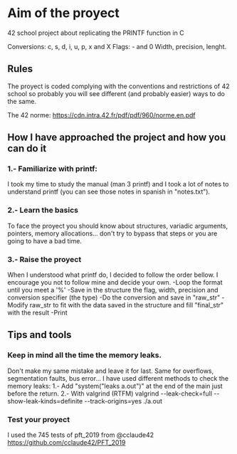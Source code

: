 # Aim of the proyect
42 school project about replicating the PRINTF function in C

Conversions: c, s, d, i, u, p, x and X
Flags: - and 0
Width, precision, lenght.

## Rules
The proyect is coded complying with the conventions and restrictions of 42 school so probably you will see different (and probably easier) ways to do the same.

The 42 norme: https://cdn.intra.42.fr/pdf/pdf/960/norme.en.pdf

## How I have approached the project and how you can do it
### 1.- Familiarize with printf:
I took my time to study the manual (man 3 printf) and I took a lot of notes to understand printf (you can see those notes in spanish in "notes.txt").

### 2.- Learn the basics
To face the proyect you should know about structures, variadic arguments, pointers, memory allocations... don't try to bypass that steps or you are going to have a bad time.

### 3.- Raise the proyect
When I understood what printf do, I decided to follow the order bellow. I encourage you not to follow mine and decide your own.
-Loop the format until you meet a '%'
-Save in the structure the flag, width, precision and conversion specifier (the type)
-Do the conversion and save in "raw_str"
-Modify raw_str to fit with the data saved in the structure and fill "final_str" with the result
-Print

## Tips and tools
### Keep in mind all the time the memory leaks. 
Don't make my same mistake and leave it for last. Same for overflows, segmentation faults, bus error...
I have used different methods to check the memory leaks:
1.- Add "system("leaks a.out")" at the end of the main just before the return.
2.- With valgrind (RTFM)
valgrind --leak-check=full --show-leak-kinds=definite --track-origins=yes ./a.out

### Test your proyect
I used the 745 tests of pft_2019 from @cclaude42
https://github.com/cclaude42/PFT_2019



